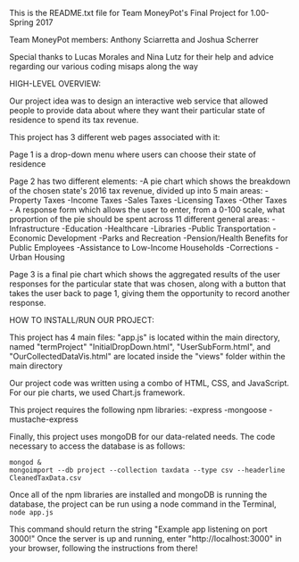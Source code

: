 This is the README.txt file for Team MoneyPot's Final Project for 1.00-Spring 2017

Team MoneyPot members:
Anthony Sciarretta and Joshua Scherrer

Special thanks to Lucas Morales and Nina Lutz for their help and advice regarding our various coding misaps along the way


HIGH-LEVEL OVERVIEW:

Our project idea was to design an interactive web service that allowed people to provide data about where they want their particular state of residence to spend its tax revenue. 

This project has 3 different web pages associated with it:

Page 1 is a drop-down menu where users can choose their state of residence

Page 2 has two different elements:
	-A pie chart which shows the breakdown of the chosen state's 2016 tax revenue, divided up into 5 main areas:
			-Property Taxes
			-Income Taxes
			-Sales Taxes
			-Licensing Taxes
			-Other Taxes 
	- A response form which allows the user to enter, from a 0-100 scale, what proportion of the pie should be spent across 11 different general areas:
			-Infrastructure
			-Education
			-Healthcare
			-Libraries
			-Public Transportation
			-Economic Development
			-Parks and Recreation
			-Pension/Health Benefits for Public Employees
			-Assistance to Low-Income Households
			-Corrections
			-Urban Housing

Page 3 is a final pie chart which shows the aggregated results of the user responses for the particular state that was chosen, along with a button that takes the user back to page 1, giving them the opportunity to record another response.


HOW TO INSTALL/RUN OUR PROJECT:

This project has 4 main files:
"app.js" is located within the main directory, named "termProject"
"InitialDropDown.html", "UserSubForm.html", and "OurCollectedDataVis.html" are located inside the "views" folder within the main directory

Our project code was written using a combo of HTML, CSS, and JavaScript. For our pie charts, we used Chart.js framework.

This project requires the following npm libraries:
-express
-mongoose
-mustache-express

Finally, this project uses mongoDB for our data-related needs. 
The code necessary to access the database is as follows:

    mongod &
    mongoimport --db project --collection taxdata --type csv --headerline CleanedTaxData.csv


Once all of the npm libraries are installed and mongoDB is running the database, the project can be run using a node command in the Terminal, `node app.js`

This command should return the string "Example app listening on port 3000!"
Once the server is up and running, enter "http://localhost:3000" in your browser, following the instructions from there!


